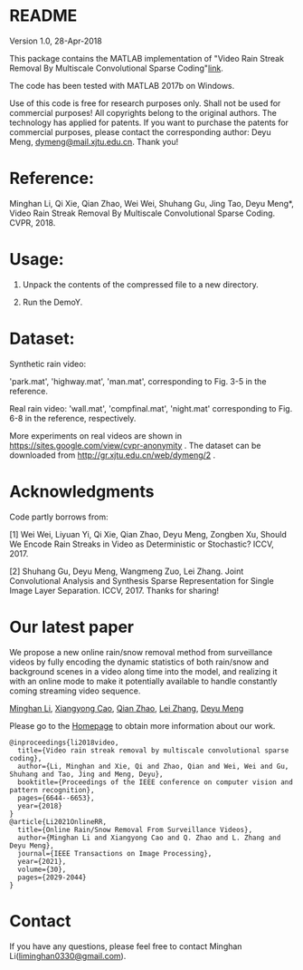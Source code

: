 README
================================================================================================
Version 1.0, 28-Apr-2018

This package contains the MATLAB implementation of "Video Rain Streak Removal By Multiscale Convolutional Sparse Coding"[link](https://openaccess.thecvf.com/content_cvpr_2018/papers/Li_Video_Rain_Streak_CVPR_2018_paper.pdf).

The code has been tested with MATLAB 2017b on Windows.

Use of this code is free for research purposes only. Shall not be used for commercial purposes! 
All copyrights belong to the original authors. The technology has applied for patents. If you 
want to purchase the patents for commercial purposes, please contact the corresponding author: 
Deyu Meng, dymeng@mail.xjtu.edu.cn. Thank you!


# Reference: 

Minghan Li, Qi Xie, Qian Zhao, Wei Wei, Shuhang Gu, Jing Tao, Deyu Meng*, Video Rain Streak Removal By Multiscale Convolutional Sparse Coding. CVPR, 2018.


# Usage: 

1. Unpack the contents of the compressed file to a new directory.

2. Run the DemoY.


# Dataset: 

Synthetic rain video: 

'park.mat', 'highway.mat', 'man.mat', corresponding to 
Fig. 3-5 in the reference. 

Real rain video: 'wall.mat', 'compfinal.mat', 'night.mat' corresponding to Fig. 6-8 in the reference, respectively.

 
More experiments on real videos are shown in https://sites.google.com/view/cvpr-anonymity .
The dataset can be downloaded from http://gr.xjtu.edu.cn/web/dymeng/2 .



# Acknowledgments 

Code partly borrows from:

[1] Wei Wei, Liyuan Yi, Qi Xie, Qian Zhao, Deyu Meng, Zongben Xu, Should We Encode Rain Streaks 
in Video as Deterministic or Stochastic? ICCV, 2017.

[2] Shuhang Gu, Deyu Meng, Wangmeng Zuo, Lei Zhang. Joint Convolutional Analysis and Synthesis Sparse Representation for Single Image Layer Separation. ICCV, 2017.
Thanks for sharing!

# Our latest paper
We propose a new online rain/snow removal method from surveillance videos by fully encoding the dynamic statistics of both rain/snow and background scenes in a video along time into the model, and realizing it with an online mode to make it potentially available to handle constantly coming streaming video sequence. 

[Minghan Li](https://scholar.google.com/citations?user=LhdBgMAAAAAJ&hl=en&oi=ao),
[Xiangyong Cao](https://scholar.google.com/citations?user=IePM9RsAAAAJ&hl=en),
[Qian Zhao](https://scholar.google.com/citations?user=vM6yGTEAAAAJ&hl=en),
[Lei Zhang](https://scholar.google.com/citations?user=tAK5l1IAAAAJ&hl=en&oi=ao),
[Deyu Meng](https://scholar.google.com/citations?user=an6w-64AAAAJ&hl=en&oi=ao)

Please go to the [Homepage](https://github.com/MinghanLi/OTMSCSC_matlab_2020) to obtain more information about our work.

```
@inproceedings{li2018video,
  title={Video rain streak removal by multiscale convolutional sparse coding},
  author={Li, Minghan and Xie, Qi and Zhao, Qian and Wei, Wei and Gu, Shuhang and Tao, Jing and Meng, Deyu},
  booktitle={Proceedings of the IEEE conference on computer vision and pattern recognition},
  pages={6644--6653},
  year={2018}
}
@article{Li2021OnlineRR,
  title={Online Rain/Snow Removal From Surveillance Videos},
  author={Minghan Li and Xiangyong Cao and Q. Zhao and L. Zhang and Deyu Meng},
  journal={IEEE Transactions on Image Processing},
  year={2021},
  volume={30},
  pages={2029-2044}
}
```

# Contact

If you have any questions, please feel free to contact Minghan Li(liminghan0330@gmail.com).
